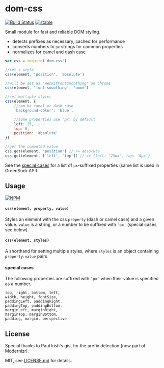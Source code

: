 # dom-css

[![Build Status](https://travis-ci.org/mattdesl/dom-css.svg?branch=master)](https://travis-ci.org/mattdesl/dom-css) [![stable](http://badges.github.io/stability-badges/dist/stable.svg)](http://github.com/badges/stability-badges)

Small module for fast and reliable DOM styling. 

- detects prefixes as necessary, cached for performance
- converts numbers to `px` strings for common properties
- normalizes for camel and dash case

```js
var css = require('dom-css')

//set a style
css(element, 'position', 'absolute')

//will be set as "WebkitFontSmoothing" on Chrome
css(element, 'font-smoothing', 'none')

//set multiple styles
css(element, {
    //can be camel or dash case
    'background-color': 'blue',

    //some properties use 'px' by default
    left: 25, 
    top: 0,
    position: 'absolute'
})

//get the computed value
css.get(element, 'position') // >> absolute
css.get(element, ['left', 'top']) // >> {left: '25px', top: '0px'}
``` 

See the [special cases](#special-cases) for a list of `px`-suffixed properties (same list is used in GreenSock API).

## Usage

[![NPM](https://nodei.co/npm/dom-css.png)](https://nodei.co/npm/dom-css/)

#### `css(element, property, value)`

Styles an element with the css `property` (dash or camel case) and a given value. `value` is a string, or a number to be suffixed with `'px'` (special cases, see below). 

#### `css(element, styles)`

A shorthand for setting multiple styles, where `styles` is an object containing `property:value` pairs. 

#### special cases

The following properties are suffixed with `'px'` when their value is specified as a number.

```
top, right, bottom, left, 
width, height, fontSize, 
paddingLeft, paddingRight, 
paddingTop, paddingBottom, 
marginLeft, marginRight, 
marginTop, marginBottom, 
padding, margin, perspective
```

## License

Special thanks to Paul Irish's gist for the prefix detection (now part of Modernizr). 

MIT, see [LICENSE.md](http://github.com/mattdesl/dom-css/blob/master/LICENSE.md) for details.
